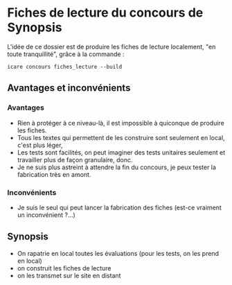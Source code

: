 # Fiches de lecture du concours de Synopsis

L'idée de ce dossier est de produire les fiches de lecture localement, "en toute tranquillité", grâce à la commande :

~~~
icare concours fiches_lecture --build
~~~

## Avantages et inconvénients

### Avantages

* Rien à protéger à ce niveau-là, il est impossible à quiconque de produire les fiches.
* Tous les textes qui permettent de les construire sont seulement en local, c'est plus léger,
* Les tests sont facilités, on peut imaginer des tests unitaires seulement et travailler plus de façon granulaire, donc.
* Je ne suis plus astreint à attendre la fin du concours, je peux tester la fabrication très en amont.

### Inconvénients

* Je suis le seul qui peut lancer la fabrication des fiches (est-ce vraiment un inconvénient ?…)

## Synopsis

* On rapatrie en local toutes les évaluations (pour les tests, on les prend en local)
* on construit les fiches de lecture
* on les transmet sur le site en distant
